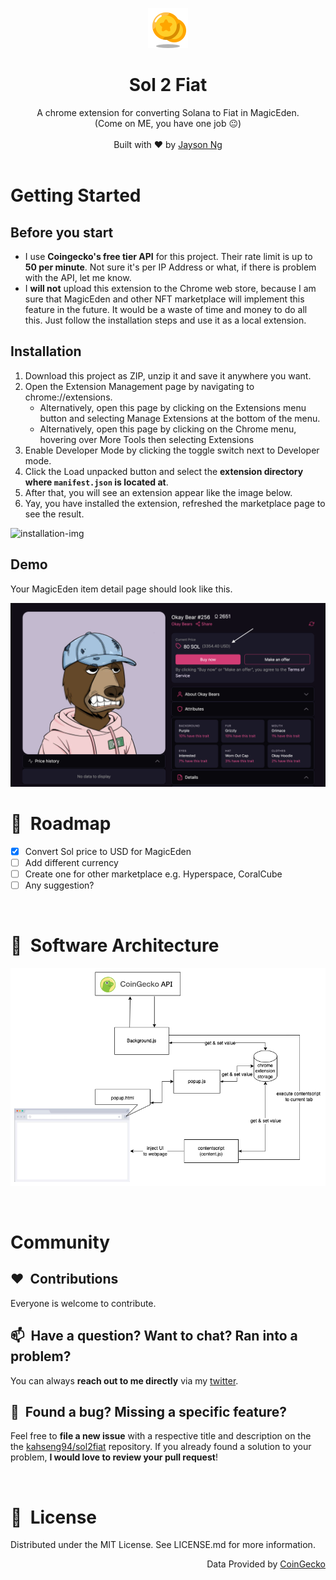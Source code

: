 <p align="center">
    <img src="src/images/icons8-coins-64.png" alt="Coin icon" />
</p>
<h1 align="center">Sol 2 Fiat</h1>

<div align="center">
  A chrome extension for converting Solana to Fiat in MagicEden. <br/>(Come on ME, you have one job 😐)
</div>

<br />

<div align="center">
  Built with ❤︎ by
  <a href="https://twitter.com/kahseng94">Jayson Ng</a>
  </a>
</div>
<br />

# Getting Started

## Before you start

- I use **Coingecko's free tier API** for this project. Their rate limit is up to **50 per minute**. Not sure it's per IP Address or what, if there is problem with the API, let me know.
- I **will not** upload this extension to the Chrome web store, because I am sure that MagicEden and other NFT marketplace will implement this feature in the future. It would be a waste of time and money to do all this. Just follow the installation steps and use it as a local extension.

## Installation

1. Download this project as ZIP, unzip it and save it anywhere you want.
2. Open the Extension Management page by navigating to chrome://extensions.
   - Alternatively, open this page by clicking on the Extensions menu button and selecting Manage Extensions at the bottom of the menu.
   - Alternatively, open this page by clicking on the Chrome menu, hovering over More Tools then selecting Extensions
3. Enable Developer Mode by clicking the toggle switch next to Developer mode.
4. Click the Load unpacked button and select the **extension directory where `manifest.json` is located at**.
5. After that, you will see an extension appear like the image below.
6. Yay, you have installed the extension, refreshed the marketplace page to see the result.

![installation-img](src/images/installation-img.avif)

## Demo

Your MagicEden item detail page should look like this.

![demo-pic](src/images/demo.png)

# 🚗&nbsp; Roadmap

- [x] Convert Sol price to USD for MagicEden
- [ ] Add different currency
- [ ] Create one for other marketplace e.g. Hyperspace, CoralCube
- [ ] Any suggestion?

<br/>

# 🏢&nbsp; Software Architecture

![system-design-img](src/images/sol2fiatSD.png)

<br/>

# Community

## ❤️&nbsp; Contributions

Everyone is welcome to contribute.

## 📫&nbsp; Have a question? Want to chat? Ran into a problem?

You can always **reach out to me directly** via my [twitter](https://twitter.com/kahseng94).

## 🤝&nbsp; Found a bug? Missing a specific feature?

Feel free to **file a new issue** with a respective title and description on the the [kahseng94/sol2fiat](https://github.com/kahseng94/sol2fiat/issues) repository. If you already found a solution to your problem, **I would love to review your pull request**!

<br/>

# 📘&nbsp; License

Distributed under the MIT License. See LICENSE.md for more information.
<br/>

<div align="right">
  Data Provided by 
  <a href="www.coingecko.com">CoinGecko</a>
  </a>
</div>
